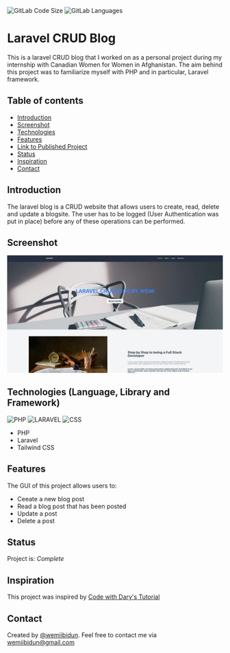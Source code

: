 ![GitLab Code Size](https://img.shields.io/github/languages/code-size/wemiibidun/github_profile_finder)
![GitLab Languages](https://img.shields.io/github/languages/count/wemiibidun/github_profile_finder)




# Laravel CRUD Blog
This is a laravel CRUD blog that I worked on as a personal project during my internship with Canadian Women for Women in Afghanistan. The aim behind this project was to familiarize myself with PHP and in particular, Laravel framework. 


## Table of contents
* [Introduction](#introduction)
* [Screenshot](#screenshot)
* [Technologies](#technologies-language-library-and-framework)
* [Features](#features)
* [Link to Published Project](#link-to-published-project)
* [Status](#status)
* [Inspiration](#inspiration)
* [Contact](#contact)


## Introduction
The laravel blog is a CRUD website that allows users to create, read, delete and update a blogsite. The user has to be logged (User Authentication was put in place) before any of these operations can be performed. 

## Screenshot
![Sample image](https://github.com/wemiibidun/laravel_blog/blob/main/laravel_CRUD.png)

## Technologies (Language, Library and Framework)
![PHP](https://img.shields.io/badge/PHP-777BB4?style=for-the-badge&logo=php&logoColor=white)
![LARAVEL](https://img.shields.io/badge/Laravel-FF2D20?&style=for-the-badge&logo=laravel&logoColor=white)
![CSS](https://img.shields.io/badge/Tailwind_CSS-20232A?style=for-the-badge&logo=tailwind-css&logoColor=61DAFB)

* PHP
* Laravel
* Tailwind CSS

## Features
The GUI of this project allows users to:
* Ceeate a new blog post
* Read a blog post that has been posted
* Update a post
* Delete a post

## Status
Project is: _Complete_

## Inspiration
This project was inspired by [Code with Dary's Tutorial](https://www.youtube.com/watch?v=HKJDLXsTr8A)

## Contact
Created by [@wemiibidun](https://twitter.com/wemiibidun/). Feel free to contact me via wemiibidun@gmail.com
